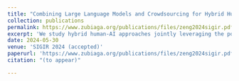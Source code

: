 ```yaml
---
title: "Combining Large Language Models and Crowdsourcing for Hybrid Human-AI Misinformation Detection"
collection: publications 
permalink: https://www.zubiaga.org/publications/files/zeng2024sigir.pdf
excerpt: 'We study hybrid human-AI approaches jointly leveraging the potential of large language models and crowdsourcing.'
date: 2024-05-30
venue: 'SIGIR 2024 (accepted)'
paperurl: 'https://www.zubiaga.org/publications/files/zeng2024sigir.pdf'
citation: "(to appear)"

---
```

